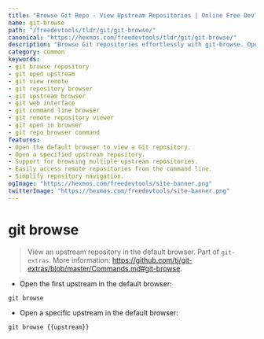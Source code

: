 ```yaml
---
title: "Browse Git Repo - View Upstream Repositories | Online Free DevTools by Hexmos"
name: git-browse
path: "/freedevtools/tldr/git/git-browse/"
canonical: "https://hexmos.com/freedevtools/tldr/git/git-browse/"
description: "Browse Git repositories effortlessly with git-browse. Open upstream repositories in your default browser for easy access. Free online tool, no registration required."
category: common
keywords:
- git browse repository
- git open upstream
- git view remote
- git repository browser
- git upstream browser
- git web interface
- git command line browser
- git remote repository viewer
- git open in browser
- git repo browser command
features:
- Open the default browser to view a Git repository.
- Open a specified upstream repository.
- Support for browsing multiple upstream repositories.
- Easily access remote repositories from the command line.
- Simplify repository navigation.
ogImage: "https://hexmos.com/freedevtools/site-banner.png"
twitterImage: "https://hexmos.com/freedevtools/site-banner.png"
---
```


# git browse

> View an upstream repository in the default browser.
> Part of `git-extras`.
> More information: <https://github.com/tj/git-extras/blob/master/Commands.md#git-browse>.

- Open the first upstream in the default browser:

`git browse`

- Open a specific upstream in the default browser:

`git browse {{upstream}}`
